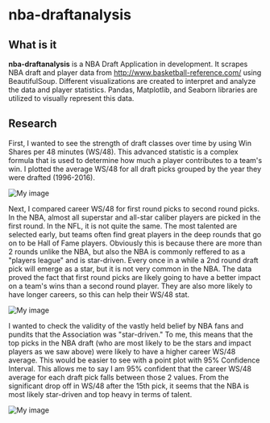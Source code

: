 # nba-draftanalysis

## What is it

**nba-draftanalysis** is a  NBA Draft Application in development. It scrapes NBA draft and player
data from http://www.basketball-reference.com/ using BeautifulSoup. Different visualizations are created to interpret and analyze the data and player statistics.
Pandas, Matplotlib, and Seaborn libraries are utilized to visually represent this data.

## Research

First, I wanted to see the strength of draft classes over time by using Win Shares per 48 minutes (WS/48). This advanced statistic is a complex formula that is used to determine how much a player contributes to a team's win. I plotted the average WS/48 for all draft picks grouped by the year they were drafted (1996-2016).

![My image](https://github.com/milankaku/NBAStats/blob/master/graphs/ws_48_avg.png)


Next, I compared career WS/48 for first round picks to second round picks. In the NBA, almost all superstar and all-star caliber players are picked in the first round. In the NFL, it is not quite the same. The most talented are selected early, but teams often find great players in the deep rounds that go on to be Hall of Fame players. Obviously this is because there are more than 2 rounds unlike the NBA, but also the NBA is commonly reffered to as a "players league" and is star-driven. Every once in a while a 2nd round draft pick will emerge as a star, but it is not very common in the NBA. The data proved the fact that first round picks are likely going to have a better impact on a team's wins than a second round player. They are also more likely to have longer careers, so this can help their WS/48 stat.

![My image](https://github.com/milankaku/NBAStats/blob/master/graphs/first_round_second_round_ws48_avg.png)

I wanted to check the validity of the vastly held belief by NBA fans and pundits that the Association was "star-driven." To me, this means that the top picks in the NBA draft (who are most likely to be the stars and impact players as we saw above) were likely to have a higher career WS/48 average. This would be easier to see with a point plot with 95% Confidence Interval. This allows me to say I am 95% confident that the career WS/48 average for each draft pick falls between those 2 values. From the significant drop off in WS/48 after the 15th pick, it seems that the NBA is most likely star-driven and top heavy in terms of talent.

![My image](https://github.com/milankaku/NBAStats/blob/master/graphs/ws48_avg_by_pick.png)
